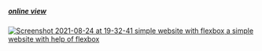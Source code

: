<h5><a href="https://hadioryanipr.github.io/simple-website/">online view</h5>

![Screenshot 2021-08-24 at 19-32-41 simple website with flexbox](https://user-images.githubusercontent.com/83688429/130640917-e9b35e95-eb38-4576-ab78-ac1c942e6e7d.png)
a simple website with help of flexbox

 
  

